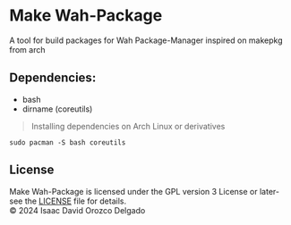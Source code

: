 # Make Wah-Package
A tool for build packages for Wah Package-Manager inspired on makepkg from arch

## Dependencies:
* bash
* dirname (coreutils)

> Installing dependencies on Arch Linux or derivatives
```
sudo pacman -S bash coreutils
```

## License
Make Wah-Package is licensed under the GPL version 3 License or later- see the [LICENSE](LICENSE) file for details.<br>
© 2024 Isaac David Orozco Delgado
